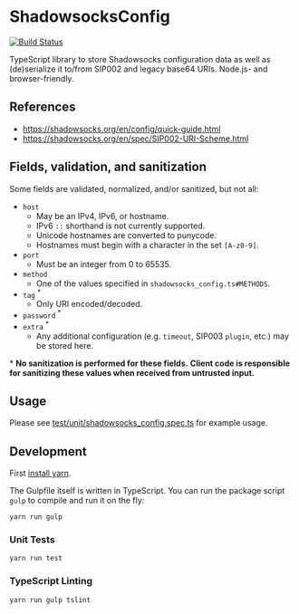 # ShadowsocksConfig

[![Build Status](https://github.com/alkaperl/gbkuai-shadowsocksconfig.svg?branch=master)](https://github/alkaperl/gbkuai-shadowsocksconfig)

TypeScript library to store Shadowsocks configuration data
as well as (de)serialize it to/from SIP002 and legacy base64 URIs.
Node.js- and browser-friendly.

## References

- https://shadowsocks.org/en/config/quick-guide.html
- https://shadowsocks.org/en/spec/SIP002-URI-Scheme.html

## Fields, validation, and sanitization

Some fields are validated, normalized, and/or sanitized, but not all:

- `host`
  - May be an IPv4, IPv6, or hostname.
  - IPv6 `::` shorthand is not currently supported.
  - Unicode hostnames are converted to punycode.
  - Hostnames must begin with a character in the set `[A-z0-9]`.
- `port`
  - Must be an integer from 0 to 65535.
- `method`
  - One of the values specified in `shadowsocks_config.ts#METHODS`.
- `tag` <sup>\*</sup>
  - Only URI encoded/decoded.
- `password` <sup>\*</sup>
- `extra` <sup>\*</sup>
  - Any additional configuration (e.g. `timeout`, SIP003 `plugin`, etc.) may be stored here.

\* **No sanitization is performed for these fields.**
**Client code is responsible for sanitizing these values when received from untrusted input.**

## Usage

Please see [test/unit/shadowsocks_config.spec.ts](test/unit/shadowsocks_config.spec.ts)
for example usage.

## Development

First [install yarn](https://yarnpkg.com/en/docs/install-ci).

The Gulpfile itself is written in TypeScript.
You can run the package script `gulp` to compile and run it on the fly:

```
yarn run gulp
```

### Unit Tests

```
yarn run test
```

### TypeScript Linting

```
yarn run gulp tslint
```
